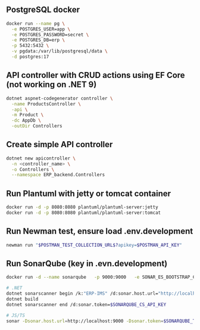 ## PostgreSQL docker

```bash
docker run --name pg \
  -e POSTGRES_USER=app \
  -e POSTGRES_PASSWORD=secret \
  -e POSTGRES_DB=erp \
  -p 5432:5432 \
  -v pgdata:/var/lib/postgresql/data \
  -d postgres:17
```

## API controller with CRUD actions using EF Core (not working on .NET 9)

```bash
dotnet aspnet-codegenerator controller \
  -name ProductsController \
  -api \
  -m Product \
  -dc AppDb \
  -outDir Controllers
```

## Create simple API controller

```bash
dotnet new apicontroller \
  -n <controller_name> \
  -o Controllers \
  --namespace ERP_backend.Controllers
```
  
## Run Plantuml with jetty or tomcat container

```bash
docker run -d -p 8080:8080 plantuml/plantuml-server:jetty
docker run -d -p 8080:8080 plantuml/plantuml-server:tomcat
```

## Run Newman test, ensure load .env.development

```bash
newman run "$POSTMAN_TEST_COLLECTION_URL$?apikey=$POSTMAN_API_KEY"
```

## Run SonarQube (key in .evn.development)

```bash
docker run -d --name sonarqube   -p 9000:9000   -e SONAR_ES_BOOTSTRAP_CHECKS_DISABLE=true   sonarqube:latest

# .NET
dotnet sonarscanner begin /k:"ERP-IMS" /d:sonar.host.url="http://localhost:9000" /d:sonar.token=$SONARQUBE_CS_API_KEY
dotnet build
dotnet sonarscanner end /d:sonar.token=$SONARQUBE_CS_API_KEY

# JS/TS
sonar -Dsonar.host.url=http://localhost:9000 -Dsonar.token=$SONARQUBE_TSJS_API_KEY -Dsonar.projectKey=ERP-IMS
```
